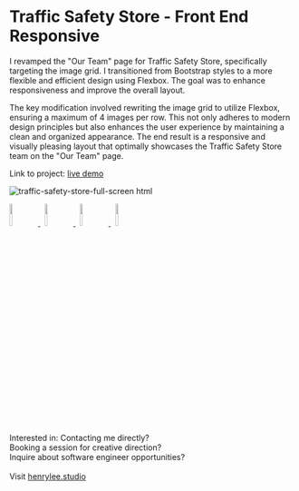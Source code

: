 # Traffic Safety Store - Front End Responsive

I revamped the "Our Team" page for Traffic Safety Store, specifically targeting the image grid. I transitioned from Bootstrap styles to a more flexible and efficient design using Flexbox. The goal was to enhance responsiveness and improve the overall layout.

The key modification involved rewriting the image grid to utilize Flexbox, ensuring a maximum of 4 images per row. This not only adheres to modern design principles but also enhances the user experience by maintaining a clean and organized appearance. The end result is a responsive and visually pleasing layout that optimally showcases the Traffic Safety Store team on the "Our Team" page.

Link to project: <a target="_blank" href="https://henryleestudio.github.io/traffic-safety-store-front-end-flex-grid/">live demo</a>

![traffic-safety-store-full-screen html](https://github.com/henryleestudio/traffic-safety-store-front-end-flex-grid/assets/101936420/1bef2425-f78e-4415-b508-08cf1e595b09)

<p align="left">
  <a href="https://henrylee.studio/" target="_blank">
    <img src="https://user-images.githubusercontent.com/101936420/172000054-7df36c23-7223-488f-8ecd-9f6bb4a79ff4.png" width="10%"/>
  </a>
&nbsp
  <a href="https://www.linkedin.com/in/henry-lee-studio/" target="_blank">
    <img src="https://user-images.githubusercontent.com/101936420/172000064-68bffe39-7735-44bf-8b9e-5228913c5eed.png" width="10%"/>
  </a>
&nbsp
  <a href="https://twitter.com/henryleestudio" target="_blank">
    <img src="https://user-images.githubusercontent.com/101936420/172000066-76823694-4946-4c18-9b6c-866c9428a49c.png" width="10%"/>
  </a>
&nbsp
   <a href="https://henrylee.studio/images/resume/henry-lee-resume-shopify-design-development.pdf" target="_blank">
      <img src="https://user-images.githubusercontent.com/101936420/172000081-20e4d8e7-7785-4e19-94a9-4be5cf40506c.png" width="10%"/>
  </a>
  </p>

<section margin-left:50px;>
Interested in:
Contacting me directly? <br>
Booking a session for creative direction? <br>
Inquire about software engineer opportunities? <br>
<br>
Visit <a href = "https://henrylee.studio/">henrylee.studio</a>
</section>
